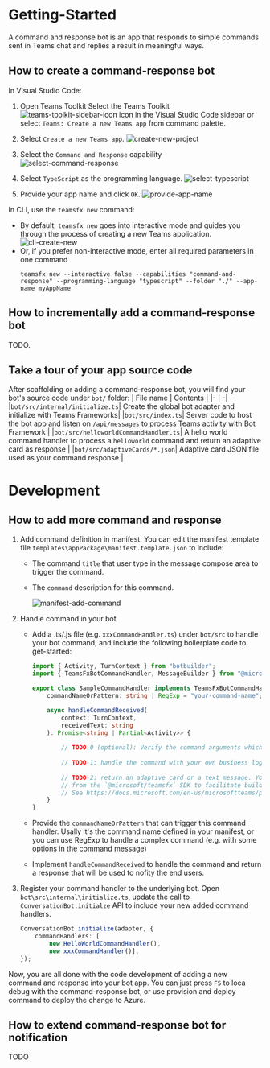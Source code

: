 # Getting-Started
A command and response bot is an app that responds to simple commands sent in Teams chat and replies a result in meaningful ways.

## How to create a command-response bot
In Visual Studio Code:

1. Open Teams Toolkit Select the Teams Toolkit ![teams-toolkit-sidebar-icon](https://user-images.githubusercontent.com/10163840/160794831-e0a370ce-888f-4176-bb26-f16a64b72118.png) icon in the Visual Studio Code sidebar or select `Teams: Create a new Teams app` from command palette.

1. Select `Create a new Teams app`.
    ![create-new-project](https://user-images.githubusercontent.com/10163840/160793793-630fe4dd-ff92-4d43-8bf4-47c12a10e0b5.png)

1. Select the `Command and Response` capability
    ![select-command-response](https://user-images.githubusercontent.com/10163840/160793837-7bb11e26-7608-44ca-8f06-ee7c9597a0f7.png)
    
1. Select `TypeScript` as the programming language.
    ![select-typescript](https://user-images.githubusercontent.com/10163840/160793855-8c5f5821-5dd5-4194-8aa4-17844ae720df.png)

1. Provide your app name and click `OK`.
    ![provide-app-name](https://user-images.githubusercontent.com/10163840/160793811-014c9b88-4fc8-4785-bb51-a861f7433c91.png)

In CLI, use the `teamsfx new` command: 

- By default, `teamsfx new` goes into interactive mode and guides you through the process of creating a new Teams application.
    ![cli-create-new](https://user-images.githubusercontent.com/10163840/160799625-6f956a40-0525-4906-8740-592384b7a9a8.png)
- Or, if you prefer non-interactive mode, enter all required parameters in one command
    ```
    teamsfx new --interactive false --capabilities "command-and-response" --programming-language "typescript" --folder "./" --app-name myAppName
    ```

## How to incrementally add a command-response bot
TODO.

## Take a tour of your app source code
After scaffolding or adding a command-response bot, you will find your bot's source code under `bot/` folder:
| File name | Contents |
|- | -|
|`bot/src/internal/initialize.ts`| Create the global bot adapter and initialize with Teams Frameworks|
|`bot/src/index.ts`| Server code to host the bot app and listen on `/api/messages` to process Teams activity with Bot Framework |
|`bot/src/helloworldCommandHandler.ts`| A hello world command handler to process a `helloworld` command and return an adaptive card as response |
|`bot/src/adaptiveCards/*.json`| Adaptive card JSON file used as your command response |

# Development
## How to add more command and response
1. Add command definition in manifest. You can edit the manifest template file `templates\appPackage\manifest.template.json` to include:
    * The command `title` that user type in the message compose area to trigger the command.
    * The `command` description for this command.

      ![manifest-add-command](https://user-images.githubusercontent.com/10163840/160374446-7fd164d6-63c9-47b2-9bf1-0d6a88731e8d.png)

1. Handle command in your bot
    * Add a .ts/.js file (e.g. `xxxCommandHandler.ts`) under `bot/src` to handle your bot command, and include the following boilerplate code to get-started:
    
        ```typescript
        import { Activity, TurnContext } from "botbuilder";
        import { TeamsFxBotCommandHandler, MessageBuilder } from "@microsoft/teamsfx";

        export class SampleCommandHandler implements TeamsFxBotCommandHandler {
            commandNameOrPattern: string | RegExp = "your-command-name";

            async handleCommandReceived(
                context: TurnContext,
                receivedText: string
            ): Promise<string | Partial<Activity>> {
                
                // TODO-0 (optional): Verify the command arguments which are received from the client if needed.
                
                // TODO-1: handle the command with your own business logic.
                
                // TODO-2: return an adaptive card or a text message. You can leverage `MessageBuilder` utilities
                // from the `@microsoft/teamsfx` SDK to facilitate building message with cards supported in Teams
                // See https://docs.microsoft.com/en-us/microsoftteams/platform/task-modules-and-cards/cards/cards-reference for more details.
            }
        }
        ```

    * Provide the `commandNameOrPattern` that can trigger this command handler. Usally it's the command name defined in your manifest, or you can use RegExp to handle a complex command (e.g. with some options in the command message)

    * Implement `handleCommandReceived` to handle the command and return a response that will be used to nofity the end users.
  

1. Register your command handler to the underlying bot.
Open `bot\src\internal\initialize.ts`, update the call to `ConversationBot.initialze` API to include your new added command handlers.

    ```typescript
    ConversationBot.initialize(adapter, { 
        commandHandlers: [
            new HelloWorldCommandHandler(),
            new xxxCommandHandler()],
    });
    ```

Now, you are all done with the code development of adding a new command and response into your bot app. You can just press `F5` to loca debug with the command-response bot, or use provision and deploy command to deploy the change to Azure.

## How to extend command-response bot for notification
TODO